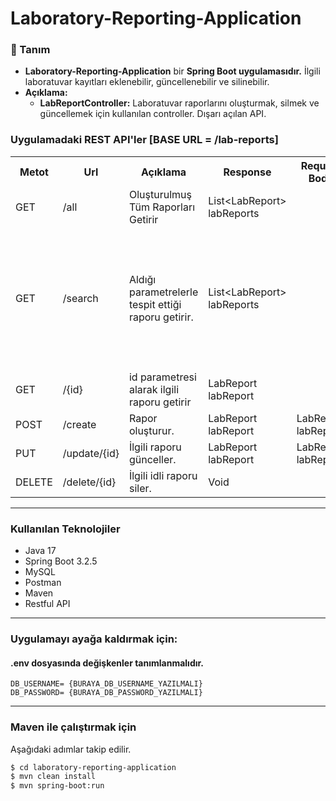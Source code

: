 # Laboratory-Reporting-Application

### 📖 Tanım

<ul>
  <li><b>Laboratory-Reporting-Application</b> bir <b>Spring Boot uygulamasıdır.</b> İlgili laboratuvar kayıtları eklenebilir, güncellenebilir ve silinebilir.</li> 
  <li>
    <b>Açıklama:</b>
    <ul>
      <li><b>LabReportController:</b> Laboratuvar raporlarını oluşturmak, silmek ve güncellemek için kullanılan controller. Dışarı açılan API.</li>
    </ul>
  </li>
</ul>

### Uygulamadaki REST API'ler [BASE URL = /lab-reports]

<table style="width:100%">
  <tr>
      <th>Metot</th>
      <th>Url</th>
      <th>Açıklama</th>
      <th>Response</th>
      <th>Request Body</th>
      <th>Request Param</th>
      <th>Path Variable</th>
      <th>HttpStatus</th>
  </tr>
  <tr>
      <td>GET</td>
      <td>/all</td> 
      <td>Oluşturulmuş Tüm Raporları Getirir</td>
      <td> List<<LabReport>LabReport> labReports </td>
      <td> </td>
      <td></td>
      <td></td>
      <td>200</td>
  </tr>
  <tr>
      <td>GET</td>
      <td>/search</td>
      <td>Aldığı parametrelerle tespit ettiği raporu getirir.</td>
      <td> List<<LabReport>LabReport> labReports </td>
      <td> </td>
      <td>String patientFirstName, <br>
String patientLastName, <br>
String patientIdentityNumber, <br>
String labAssistantFirstName, <br>
String labAssistantLastName, <br>
String orderByDate</td>
      <td></td>
      <td>200</td>
  </tr>
  <tr>
      <td>GET</td>
      <td>/{id}</td>
      <td>id parametresi alarak ilgili raporu getirir</td>
      <td>LabReport labReport</td>
      <td></td>
      <td></td>
      <td>Long id</td>
      <td>200</td>
  </tr>
  <tr>
    <td>POST</td>
    <td>/create</td>
    <td>Rapor oluşturur.</td>
    <td>LabReport labReport</td>
    <td>LabReport labReport</td>
    <td></td>
    <td></td>
    <td>201</td>
  </tr>
  <tr>
    <td>PUT</td>
    <td>/update/{id}</td>
    <td>İlgili raporu günceller.</td>
    <td>LabReport labReport</td>
    <td>LabReport labReport</td>
    <td></td>
    <td>Long id</td>
    <td>201</td>
  </tr>
  <tr>
    <td>DELETE</td>
    <td>/delete/{id}</td>
    <td>İlgili idli raporu siler.</td>
    <td>Void</td>
    <td></td>
    <td></td>
    <td>Long id</td>
    <td>204</td>
  </tr>


</table>


---
### Kullanılan Teknolojiler


- Java 17
- Spring Boot 3.2.5
- MySQL
- Postman
- Maven
- Restful API
---

### Uygulamayı ayağa kaldırmak için:

#### .env dosyasında değişkenler tanımlanmalıdır.

```
DB_USERNAME= {BURAYA_DB_USERNAME_YAZILMALI}
DB_PASSWORD= {BURAYA_DB_PASSWORD_YAZILMALI}
```
---

### Maven ile çalıştırmak için
Aşağıdaki adımlar takip edilir.

```sh
$ cd laboratory-reporting-application
$ mvn clean install
$ mvn spring-boot:run
```